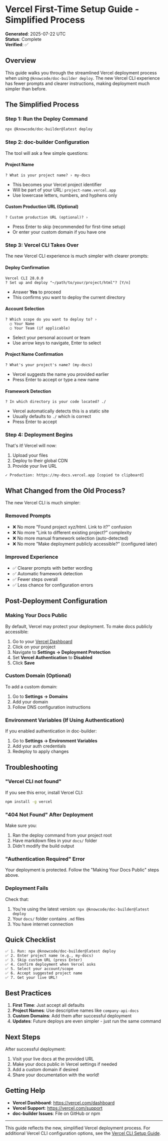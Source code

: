 # Vercel First-Time Setup Guide - Simplified Process

**Generated**: 2025-07-22 UTC  
**Status**: Complete  
**Verified**: ✅

## Overview

This guide walks you through the streamlined Vercel deployment process when using `@knowcode/doc-builder deploy`. The new Vercel CLI experience has fewer prompts and clearer instructions, making deployment much simpler than before.

## The Simplified Process

### Step 1: Run the Deploy Command

```bash
npx @knowcode/doc-builder@latest deploy
```

### Step 2: doc-builder Configuration

The tool will ask a few simple questions:

#### Project Name
```
? What is your project name? › my-docs
```
- This becomes your Vercel project identifier
- Will be part of your URL: `project-name.vercel.app`
- Use lowercase letters, numbers, and hyphens only

#### Custom Production URL (Optional)
```
? Custom production URL (optional)? › 
```
- Press Enter to skip (recommended for first-time setup)
- Or enter your custom domain if you have one

### Step 3: Vercel CLI Takes Over

The new Vercel CLI experience is much simpler with clearer prompts:

#### Deploy Confirmation
```
Vercel CLI 28.0.0
? Set up and deploy "~/path/to/your/project/html"? [Y/n]
```
- Answer **Yes** to proceed
- This confirms you want to deploy the current directory

#### Account Selection
```
? Which scope do you want to deploy to? › 
  ○ Your Name
  ○ Your Team (if applicable)
```
- Select your personal account or team
- Use arrow keys to navigate, Enter to select

#### Project Name Confirmation
```
? What's your project's name? (my-docs)
```
- Vercel suggests the name you provided earlier
- Press Enter to accept or type a new name

#### Framework Detection
```
? In which directory is your code located? ./
```
- Vercel automatically detects this is a static site
- Usually defaults to `./` which is correct
- Press Enter to accept

### Step 4: Deployment Begins

That's it! Vercel will now:
1. Upload your files
2. Deploy to their global CDN
3. Provide your live URL

```
✓ Production: https://my-docs.vercel.app [copied to clipboard]
```

## What Changed from the Old Process?

The new Vercel CLI is much simpler:

### Removed Prompts
- ❌ No more "Found project xyz/html. Link to it?" confusion
- ❌ No more "Link to different existing project?" complexity
- ❌ No more manual framework selection (auto-detected)
- ❌ No more "Make deployment publicly accessible?" (configured later)

### Improved Experience
- ✅ Clearer prompts with better wording
- ✅ Automatic framework detection
- ✅ Fewer steps overall
- ✅ Less chance for configuration errors

## Post-Deployment Configuration

### Making Your Docs Public

By default, Vercel may protect your deployment. To make docs publicly accessible:

1. Go to your [Vercel Dashboard](https://vercel.com/dashboard)
2. Click on your project
3. Navigate to **Settings → Deployment Protection**
4. Set **Vercel Authentication** to **Disabled**
5. Click **Save**

### Custom Domain (Optional)

To add a custom domain:
1. Go to **Settings → Domains**
2. Add your domain
3. Follow DNS configuration instructions

### Environment Variables (If Using Authentication)

If you enabled authentication in doc-builder:
1. Go to **Settings → Environment Variables**
2. Add your auth credentials
3. Redeploy to apply changes

## Troubleshooting

### "Vercel CLI not found"

If you see this error, install Vercel CLI:
```bash
npm install -g vercel
```

### "404 Not Found" After Deployment

Make sure you:
1. Ran the deploy command from your project root
2. Have markdown files in your `docs/` folder
3. Didn't modify the build output

### "Authentication Required" Error

Your deployment is protected. Follow the "Making Your Docs Public" steps above.

### Deployment Fails

Check that:
1. You're using the latest version: `npx @knowcode/doc-builder@latest deploy`
2. Your `docs/` folder contains `.md` files
3. You have internet connection

## Quick Checklist

```
✅ 1. Run: npx @knowcode/doc-builder@latest deploy
✅ 2. Enter project name (e.g., my-docs)
✅ 3. Skip custom URL (press Enter)
✅ 4. Confirm deployment when Vercel asks
✅ 5. Select your account/scope
✅ 6. Accept suggested project name
✅ 7. Get your live URL!
```

## Best Practices

1. **First Time**: Just accept all defaults
2. **Project Names**: Use descriptive names like `company-api-docs`
3. **Custom Domains**: Add them after successful deployment
4. **Updates**: Future deploys are even simpler - just run the same command

## Next Steps

After successful deployment:
1. Visit your live docs at the provided URL
2. Make your docs public in Vercel settings if needed
3. Add a custom domain if desired
4. Share your documentation with the world!

## Getting Help

- **Vercel Dashboard**: https://vercel.com/dashboard
- **Vercel Support**: https://vercel.com/support
- **doc-builder Issues**: File on GitHub or npm

---

This guide reflects the new, simplified Vercel deployment process. For additional Vercel CLI configuration options, see the [Vercel CLI Setup Guide](./vercel-cli-setup-guide.md).
